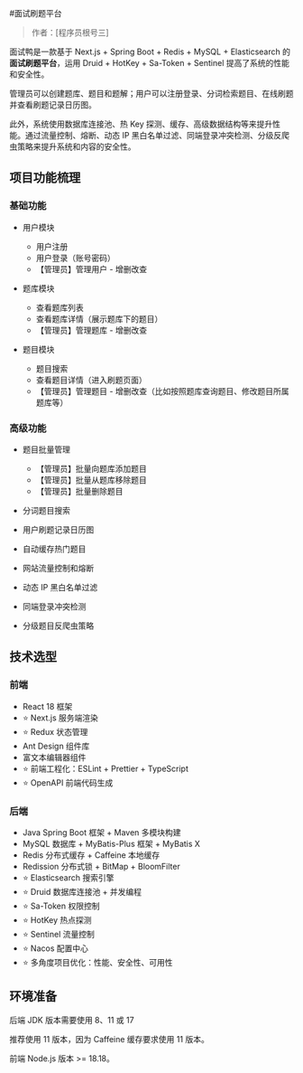 #面试刷题平台

> 作者：[程序员根号三]
>
面试鸭是一款基于 Next.js + Spring Boot + Redis + MySQL + Elasticsearch 的 **面试刷题平台**，运用 Druid + HotKey + Sa-Token +  Sentinel 提高了系统的性能和安全性。

管理员可以创建题库、题目和题解；用户可以注册登录、分词检索题目、在线刷题并查看刷题记录日历图。

此外，系统使用数据库连接池、热 Key 探测、缓存、高级数据结构等来提升性能。通过流量控制、熔断、动态 IP 黑白名单过滤、同端登录冲突检测、分级反爬虫策略来提升系统和内容的安全性。

## 项目功能梳理

### 基础功能

- 用户模块
  - 用户注册
  - 用户登录（账号密码）
  - 【管理员】管理用户 - 增删改查

- 题库模块
  - 查看题库列表
  - 查看题库详情（展示题库下的题目）
  - 【管理员】管理题库 - 增删改查

- 题目模块
  - 题目搜索
  - 查看题目详情（进入刷题页面）
  - 【管理员】管理题目 - 增删改查（比如按照题库查询题目、修改题目所属题库等）


### 高级功能

- 题目批量管理
  - 【管理员】批量向题库添加题目
  - 【管理员】批量从题库移除题目
  - 【管理员】批量删除题目

- 分词题目搜索
- 用户刷题记录日历图
- 自动缓存热门题目
- 网站流量控制和熔断
- 动态 IP 黑白名单过滤
- 同端登录冲突检测
- 分级题目反爬虫策略


## 技术选型

### 前端

- React 18 框架
- ⭐️ Next.js 服务端渲染
- ⭐️ Redux 状态管理
- Ant Design 组件库
- 富文本编辑器组件
- ⭐️ 前端工程化：ESLint + Prettier + TypeScript
- ⭐️ OpenAPI 前端代码生成



### 后端

- Java Spring Boot 框架 + Maven 多模块构建
- MySQL 数据库 + MyBatis-Plus 框架 + MyBatis X
- Redis 分布式缓存 + Caffeine 本地缓存
- Redission 分布式锁 + BitMap + BloomFilter
- ⭐️ Elasticsearch 搜索引擎
- ⭐️ Druid 数据库连接池 + 并发编程
- ⭐️ Sa-Token 权限控制
- ⭐️ HotKey 热点探测
- ⭐️ Sentinel 流量控制
- ⭐️ Nacos 配置中心
- ⭐️ 多角度项目优化：性能、安全性、可用性


## 环境准备

后端 JDK 版本需要使用 8、11 或 17

推荐使用 11 版本，因为 Caffeine 缓存要求使用 11 版本。

前端 Node.js 版本 >= 18.18。

